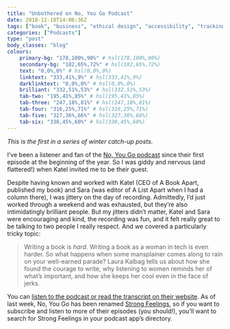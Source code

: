 ```yaml
---
title: "Unbothered on No, You Go Podcast"
date: 2018-12-18T14:06:36Z
tags: ["book", "business", "ethical design", "accessibility", "tracking"]
categories: ["Podcasts"]
type: "post"
body_classes: "blog"
colours:
    primary-bg: "178,100%,90%" # hsl(178,100%,90%)
    secondary-bg: "182,65%,72%" # hsl(182,65%,72%)
    text: "0,0%,0%" # hsl(0,0%,0%)
    linktext: "333,41%,9%" # hsl(333,41%,9%)
    darklinktext: "0,0%,0%" # hsl(0,0%,0%)
    brilliant: "332,51%,53%" # hsl(332,51%,53%)
    tab-two: "195,41%,85%" # hsl(195,41%,85%)
    tab-three: "247,18%,81%" # hsl(247,18%,81%)
    tab-four: "316,25%,71%" # hsl(316,25%,71%)
    tab-five: "327,36%,66%" # hsl(327,36%,66%)
    tab-six: "330,45%,60%" # hsl(330,45%,60%)
---
```


*This is the first in a series of winter catch-up posts.*

I’ve been a listener and fan of the [No, You Go podcast](noyougoshow.com) since their first episode at the beginning of the year. So I was giddy and nervous (and flattered!) when Katel invited me to be their guest.<!--more-->

Despite having known and worked with Katel (CEO of A Book Apart, published my book) and Sara (was editor of A List Apart when I had a column there), I was jittery on the day of recording. Admittedly, I’d just worked through a weekend and was exhausted, but they’re also intimidatingly brilliant people. But my jitters didn’t matter, Katel and Sara were encouraging and kind, the recording was fun, and it felt really great to be talking to two people I really respect. And we covered a particularly tricky topic:

> Writing a book is *hard*. Writing a book as a woman in tech is even harder. So what happens when some mansplainer comes along to rain on your well-earned parade? Laura Kalbag tells us about how she found the courage to write, why listening to women reminds her of what’s important, and how she keeps her cool even in the face of jerks.

You can [listen to the podcast or read the transcript on their website](http://www.noyougoshow.com/podcast/s3e14/). As of last week, No, You Go has been renamed [Strong Feelings](http://www.strongfeelings.co), so if you want to subscribe and listen to more of their episodes (you should!), you’ll want to search for Strong Feelings in your podcast app’s directory.
